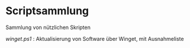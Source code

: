 # Scriptsammlung
Sammlung von nützlichen Skripten

_winget.ps1_ : Aktualisierung von Software über Winget, mit Ausnahmeliste
